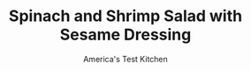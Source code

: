 ---
layout: ../../layouts/MarkdownPostLayout.astro
title: Spinach and Shrimp Salad with Sesame Dressing
author: America's Test Kitchen
pubDate: 2023-03-15
description: "Dress up a simple spinach and shrimp salad with a tangy, nutty dressing."
image_url: https://res.cloudinary.com/hksqkdlah/image/upload/ar_1:1,c_fill,dpr_2.0,f_auto,fl_lossy.progressive.strip_profile,g_faces:auto,q_auto:low,w_344/4967_sfs-qdr07-sfs-4c-spinachsaladshrimp-316673
tags: ["Main Courses","Fish & Seafood","Vegetables","Salads","30-Minute Suppers"]
calories: 1236
protein: 19
carbohydrates: 17
fats: 
fiber: 4
ingredients: ["1/2 cup, orange juice plus 1 teaspoon grated zest from 1 orange","12 ounces (12 cups), baby spinach","2 teaspoons, minced fresh ginger","3 tablespoons unseasoned, rice vinegar","1 teaspoon, honey","3 tablespoon, vegetable oil","2 tablespoons, toasted sesame oil",", Salt and pepper","1 pound, cooked and peeled medium shrimp","2 , oranges, peeled and segmented","1/2 cup, chopped scallions"]
serves: 4
time: ""
instructions: ["Bring orange juice to boil in small saucepan over medium-high heat and simmer until reduced to about 1 tablespoon, about 6 minutes. Meanwhile, place spinach in large bowl and set aside.","Whisk reduced orange juice, zest, ginger, vinegar, and honey together in small bowl. Whisk in vegetable and sesame oils and season with salt and pepper.","Toss shrimp, orange segments, and scallions with 2 tablespoons dressing in bowl and season with salt and pepper. Toss spinach with remaining dressing and season with salt and pepper. Divide spinach among individual plates and top with shrimp and oranges. Serve."]
nutrition: ["814 mg Potassium","337 mg Phosphorus","194 mg Calcium","2 mg Iron","105 mg Magnesium","770 mg Sodium","1 mg Zinc","18 g Fat","2 mg Niacin (B3)","10 g Monounsaturated","5 g Polyunsaturated","73 mg Vitamin C","142 mg Cholesterol","2 g Saturated","4 g Fiber","221 µg Folate (food)","10 g Sugars","439 µg Vitamin K","271 g Water","17 g Carbs","221 µg Folate equivalent (total)","19 g Protein","5 mg Vitamin E","1 µg Vitamin B12","476 µg Vitamin A","309 kcal Energy","1 g Sugars, added","1236 calories"]
notes: "Depending on how juicy the oranges are, you may need two oranges to yield 1/2 cup of squeezed juice."
---